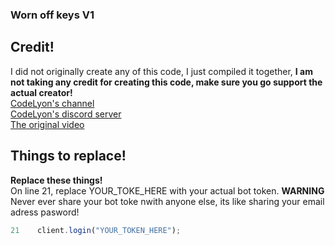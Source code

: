 ### Worn off keys V1

## Credit!

I did not originally create any of this code, I just compiled it together, **I am not taking any credit for creating this code, make sure you go support the actual creator!**
<br />[CodeLyon's channel](https://www.youtube.com/channel/UC08G-UJT58SbkdmcOYyOQVw)
<br />[CodeLyon's discord server](https://discord.gg/Mdm5yMs5tc)
<br />[The original video](https://www.youtube.com/watch?v=nTGtiCC3iQM&list=PLbbLC0BLaGjpyzN1rg-gK4dUqbn8eJQq4&index=2)

## Things to replace!

**Replace these things!**
<br /> On line 21, replace YOUR_TOKE_HERE with your actual bot token. **WARNING** Never ever share your bot toke nwith anyone else, its like sharing your email adress pasword!

```javascript
21    client.login("YOUR_TOKEN_HERE");
```
